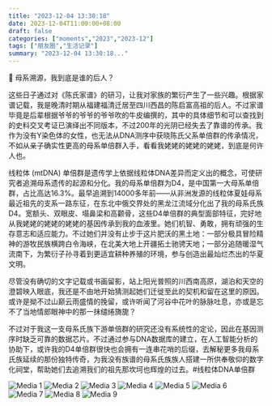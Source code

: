 ```yaml
---
title: "2023-12-04 13:30:18"
date: 2023-12-04T11:00:00+08:00
draft: false
categories: ["moments","2023","2023-12"]
tags: ["朋友圈","生活记录"]
summary: "2023-12-04 13:30:18..."
---
```


🤱 母系溯源，我到底是谁的后人？

这些日子通过对《陈氏家谱》的研习，让我对家族的繁衍产生了一些兴趣。根据家谱记载，我是晚清时期从福建福清迁居至四川西昌的陈启富高祖的后人。不过家谱毕竟是后辈根据爷爷的爷爷的爷爷吹的牛皮编撰的，其中的具体细节和可以查找到的史料交叉考证已演绎出不同版本，不过200年的光阴已经失去了靠谱的传承。我作为没有Y染色体的女性，也无法从DNA测序中获晓陈氏父系单倍群的传承情况，不如从亲子确实性更高的母系单倍群入手，看看我姥姥的姥姥的姥姥，到底是何许人也。

线粒体 (mtDNA) 单倍群是遗传学上依据线粒体DNA差异而定义出的概念，可使研究者追溯母系遗传的起源和分化。我的母系单倍群为D4，是中国第一大母系单倍群，占比高达16.3%。最早追溯到14000多年前——从非洲发源的线粒体夏娃母系最近祖先的支系一路东征，在东北中俄交界处的黑龙江流域分化出了我的母系氏族D4。
​
宽额头、双眼皮、塌鼻梁和高颧骨，这些D4单倍群的典型面部特征，完好地从我姥姥的姥姥的姥姥的基因传承到我的血液里。她们机智、勇敢，拥有顽强的生存意志和适应能力。不过她们并没有止步于这片肥沃的黑土地：一部分极具冒险精神的游牧民族横跨白令海峡，在北美大地上开疆拓土驰骋天地；一部分追随暖湿气流南下，为繁衍子孙寻着到更适宜耕种养殖的环境，参与创造出最灿烂杰出的华夏文明。

尽管没有确切的文字记载或书画留影，站上阳光普照的川西南高原，湖泊和天空的澄碧映入眼底，我还是不由地开始猜测起她们迁徙至此的契机和留在这里的原因。或许是拗不过山巅云雨盛情的挽留，或许听闻了河谷中花叶的脉脉吐息，亦或是忘不了当地情郎眼神中的那一抹缱绻旖旎？

​不过对于我这一支母系氏族下游单倍群的研究还没有系统性的定论，因此在基因测序时缺乏可靠的数据芯片。不过通过参与DNA数据库的建立，在人工智能分析的协助下，或许我的D4单倍群很快也会拥有一连串花哨的后缀，去解秘更多我母系氏族延续的那份独特传奇，为我没有族谱的母系氏族族人搭建一所供奉敬仰的数字化祠堂，帮助她们去追溯我们的祖先那坎坷也辉煌的过去。
​
​#线粒体DNA单倍群

![Media 1](/Moments/photos/2023-12-04/202312041330180.jpg)
![Media 2](/Moments/photos/2023-12-04/202312041330181.jpg)
![Media 3](/Moments/photos/2023-12-04/202312041330182.jpg)
![Media 4](/Moments/photos/2023-12-04/202312041330183.jpg)
![Media 5](/Moments/photos/2023-12-04/202312041330184.jpg)
![Media 6](/Moments/photos/2023-12-04/202312041330185.jpg)
![Media 7](/Moments/photos/2023-12-04/202312041330186.jpg)
![Media 8](/Moments/photos/2023-12-04/202312041330187.jpg)
![Media 9](/Moments/photos/2023-12-04/202312041330188.jpg)


